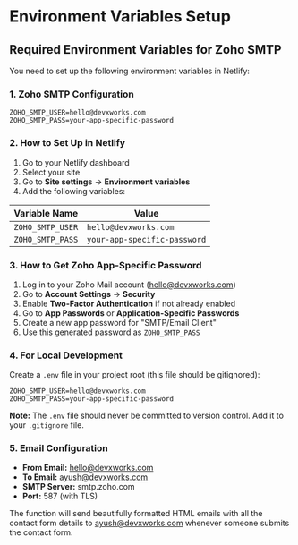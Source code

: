# Environment Variables Setup

## Required Environment Variables for Zoho SMTP

You need to set up the following environment variables in Netlify:

### 1. Zoho SMTP Configuration

```
ZOHO_SMTP_USER=hello@devxworks.com
ZOHO_SMTP_PASS=your-app-specific-password
```

### 2. How to Set Up in Netlify

1. Go to your Netlify dashboard
2. Select your site
3. Go to **Site settings** → **Environment variables**
4. Add the following variables:

| Variable Name | Value |
|---------------|-------|
| `ZOHO_SMTP_USER` | `hello@devxworks.com` |
| `ZOHO_SMTP_PASS` | `your-app-specific-password` |

### 3. How to Get Zoho App-Specific Password

1. Log in to your Zoho Mail account (hello@devxworks.com)
2. Go to **Account Settings** → **Security**
3. Enable **Two-Factor Authentication** if not already enabled
4. Go to **App Passwords** or **Application-Specific Passwords**
5. Create a new app password for "SMTP/Email Client"
6. Use this generated password as `ZOHO_SMTP_PASS`

### 4. For Local Development

Create a `.env` file in your project root (this file should be gitignored):

```
ZOHO_SMTP_USER=hello@devxworks.com
ZOHO_SMTP_PASS=your-app-specific-password
```

**Note:** The `.env` file should never be committed to version control. Add it to your `.gitignore` file.

### 5. Email Configuration

- **From Email:** hello@devxworks.com
- **To Email:** ayush@devxworks.com
- **SMTP Server:** smtp.zoho.com
- **Port:** 587 (with TLS)

The function will send beautifully formatted HTML emails with all the contact form details to ayush@devxworks.com whenever someone submits the contact form.
